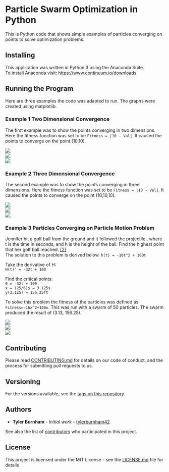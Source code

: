 # Particle Swarm Optimization in Python
This is Python code that shows simple examples of particles converging on points to solve optimization problems. 

## Installing  
This application was written in Python 3 using the Anaconda Suite.  
To install Anaconda visit: https://www.continuum.io/downloads  

## Running the Program
Here are three examples the code was adapted to run. The graphs were created using matplotlib.

### Example 1 Two Dimensional Convergence  
The first example was to show the points converging in two dimensions. Here the fitness function was set to be `Fitness = |10 - Val|`. It caused the points to converge on the point (10,10). 

![](Particles/1.png)  
![](Particles/2.png)  
![](Particles/3.png) 

### Example 2 Three Dimensional Convergence  
The second  example was to show the points converging in three dimensions. Here the fitness function was set to be `Fitness = |10 - Val|`. It caused the points to converge on the point (10,10,10). 

![](Particles/4.png)  
![](Particles/5.png)  
![](Particles/6.png) 

### Example 3 Particles Converging on Particle  Motion Problem 
Jennifer hit a golf ball from the ground and it followed the projectile , where t is the time in seconds, and h is the height of the ball. Find the highest point that her golf ball reached. [[2]](http://www.shelovesmath.com/algebra/intermediate-algebra/quadratic-applications/)  
The solution  to this problem is derived below.
`h(t) = -16t^2 + 100t`   

Take the derivative of H:  
`H(t)' = -32t + 100`  

Find the critical points:  
`0 = -32t + 100`  
`x = (25/6)s = 3.125s`  
`y(3.125) = 156.25ft`  

To solve this problem the fitness of the particles was defined as `Fitness=-16x^2+100x`. This was run with a swarm of 50 particles. The swarm produced the result of (3.13, 156.25). 

![](Particles/7.png)  
![](Particles/8.png)  
![](Particles/9.png) 

## Contributing

Please read [CONTRIBUTING.md](CONTRIBUTING.md) for details on our code of conduct, and the process for submitting pull requests to us.

## Versioning

For the versions available, see the [tags on this repository](https://github.com/tylerburnham42/PythonSimplePSO/tags). 

## Authors

* **Tyler Burnham** - *Initial work* - [tylerburnham42](https://github.com/tylerburnham42)

See also the list of [contributors](https://github.com/tylerburnham42/PythonSimplePSO/contributors) who participated in this project.

## License

This project is licensed under the MIT License - see the [LICENSE.md](LICENSE.md) file for details
